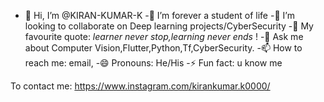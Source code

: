 - 👋 Hi, I’m @KIRAN-KUMAR-K
-🌱 I’m forever a student of life
-👯 I’m looking to collaborate on Deep learning projects/CyberSecurity
-🤔 My favourite quote: *learner never stop,learning never ends* !
-💬 Ask me about Computer Vision,Flutter,Python,Tf,CyberSecurity.
-📫 How to reach me: email,
-😄 Pronouns: He/His
-⚡ Fun fact: u know me


To contact me: https://www.instagram.com/kirankumar.k0000/

<!---
KIRAN-KUMAR-K3/KIRAN-KUMAR-K3 is a ✨ special ✨ repository because its `README.md` (this file) appears on your GitHub profile.
You can click the Preview link to take a look at your changes.
--->
